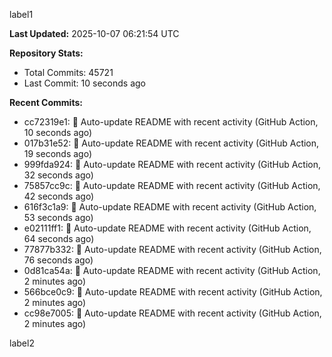 
label1 
<!-- ACTIVITY_START -->
**Last Updated:** 2025-10-07 06:21:54 UTC

**Repository Stats:**
- Total Commits: 45721
- Last Commit: 10 seconds ago

**Recent Commits:**
- cc72319e1: 🤖 Auto-update README with recent activity (GitHub Action, 10 seconds ago)
- 017b31e52: 🤖 Auto-update README with recent activity (GitHub Action, 19 seconds ago)
- 999fda924: 🤖 Auto-update README with recent activity (GitHub Action, 32 seconds ago)
- 75857cc9c: 🤖 Auto-update README with recent activity (GitHub Action, 42 seconds ago)
- 616f3c1a9: 🤖 Auto-update README with recent activity (GitHub Action, 53 seconds ago)
- e02111ff1: 🤖 Auto-update README with recent activity (GitHub Action, 64 seconds ago)
- 77877b332: 🤖 Auto-update README with recent activity (GitHub Action, 76 seconds ago)
- 0d81ca54a: 🤖 Auto-update README with recent activity (GitHub Action, 2 minutes ago)
- 566bce0c9: 🤖 Auto-update README with recent activity (GitHub Action, 2 minutes ago)
- cc98e7005: 🤖 Auto-update README with recent activity (GitHub Action, 2 minutes ago)
<!-- ACTIVITY_END -->

label2
